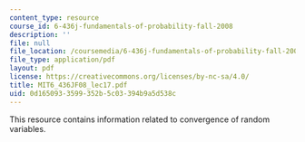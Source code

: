 ```yaml
---
content_type: resource
course_id: 6-436j-fundamentals-of-probability-fall-2008
description: ''
file: null
file_location: /coursemedia/6-436j-fundamentals-of-probability-fall-2008/0d1650933599352b5c03394b9a5d538c_MIT6_436JF08_lec17.pdf
file_type: application/pdf
layout: pdf
license: https://creativecommons.org/licenses/by-nc-sa/4.0/
title: MIT6_436JF08_lec17.pdf
uid: 0d165093-3599-352b-5c03-394b9a5d538c
---
```

This resource contains information related to convergence of random variables.